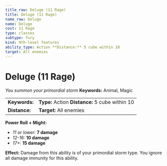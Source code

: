 ```yaml
---
title_raw: Deluge (11 Rage)
title: Deluge (11 Rage)
name_raw: Deluge
name: Deluge
cost: 11 Rage
type: classes
subtype: fury
kind: 9th-level features
ability_type: Action **Distance:** 5 cube within 10
target: All enemies
---
```


# Deluge (11 Rage)

*You summon your primordial storm* **Keywords:** Animal, Magic

|               |                                                 |
| :------------ | :---------------------------------------------- |
| **Keywords:** | **Type:** Action **Distance:** 5 cube within 10 |
| **Distance:** | **Target:** All enemies                         |

**Power Roll + Might:**

- *11 or lower:* **7 damage**
- *12-16:* **10 damage**
- *17+:* **15 damage**

**Effect:** Damage from this ability is of your primordial storm type. You ignore all damage immunity for this ability.
